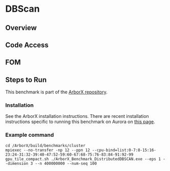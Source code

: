 # DBScan

## Overview 

## Code Access

## FOM

## Steps to Run
This benchmark is part of the [ArborX repository](https://github.com/arborx/ArborX).

### Installation
See the ArborX installation instructions. There are recent installation instructions specific to running this benchmark on Aurora on [this page](install.md). 

### Example command
```
cd /ArborX/build/benchmarks/cluster
mpiexec --no-transfer -np 12 --ppn 12 --cpu-bind=list:0-7:8-15:16-23:24-31:32-39:40-47:52-59:60-67:68-75:76-83:84-91:92-99 gpu_tile_compact.sh ./ArborX_Benchmark_DistributedDBSCAN.exe --eps 1 --dimension 3 --n 400000000 --num-seq 100
```


